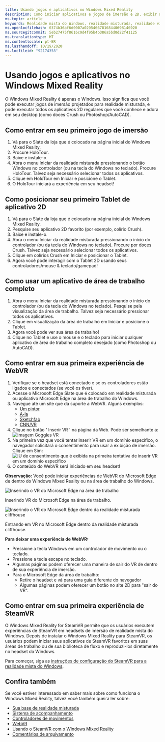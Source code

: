 ```yaml
---
title: Usando jogos e aplicativos no Windows Mixed Reality
description: Como iniciar aplicativos e jogos de imersão e 2D, exibir a área de trabalho e experimentar o conteúdo de WebVR e SteamVR.
ms.topic: article
keywords: Realidade mista do Windows, realidade misturada, realidade virtual, VR, MR, aplicativos, jogos, desktop, SteamVR, WebVR, vapor
ms.openlocfilehash: 0374b36af6d0007a020546678168440698146920
ms.sourcegitcommit: 5eb27475f8616c9d4f95b4b386a5bd0d22f41125
ms.translationtype: MT
ms.contentlocale: pt-BR
ms.lasthandoff: 10/19/2020
ms.locfileid: "92174358"
---
```

# <a name="using-games-and-apps-in-windows-mixed-reality"></a>Usando jogos e aplicativos no Windows Mixed Reality

O Windows Mixed Reality é apenas o Windows. Isso significa que você pode executar jogos de imersão projetados para realidade misturada, e pode executar todos os aplicativos 2D regulares que você conhece e adora em seu desktop (como doces Crush ou Photoshop/AutoCAD).

## <a name="how-to-get-into-your-first-immersive-game"></a>Como entrar em seu primeiro jogo de imersão
1. Vá para o Slate da loja que é colocado na página inicial do Windows Mixed Reality.
2. Procure HoloTour.
3. Baixe e instale-o.
4. Abra o menu Iniciar da realidade misturada pressionando o botão Windows no controlador (ou na tecla do Windows no teclado). Procure HoloTour. Talvez seja necessário selecionar todos os aplicativos.
5. Clique em HoloTour em Iniciar e posicione o Tablet.
6. O HoloTour iniciará a experiência em seu headset!

## <a name="how-to-place-your-first-2d-app-slate"></a>Como posicionar seu primeiro Tablet de aplicativo 2D
1. Vá para o Slate da loja que é colocado na página inicial do Windows Mixed Reality.
2. Pesquise seu aplicativo 2D favorito (por exemplo, colírio Crush).
3. Baixe e instale-o.
4. Abra o menu Iniciar da realidade misturada pressionando o início do controlador (ou da tecla do Windows no teclado). Procure por doces Crush. Talvez seja necessário selecionar todos os aplicativos.
5. Clique em colírios Crush em Iniciar e posicionar o Tablet.
6. Agora você pode interagir com o Tablet 2D usando seus controladores/mouse & teclado/gamepad!

## <a name="how-to-use-a-full-desktop-application"></a>Como usar um aplicativo de área de trabalho completo
1. Abra o menu Iniciar da realidade misturada pressionando o início do controlador (ou da tecla do Windows no teclado). Pesquise pela visualização da área de trabalho. Talvez seja necessário pressionar todos os aplicativos.
2. Clique em visualização da área de trabalho em Iniciar e posicione o Tablet.
3. Agora você pode ver sua área de trabalho!
4. Clique no Tablet e use o mouse e o teclado para iniciar qualquer aplicativo de área de trabalho completo desejado (como Photoshop ou AutoCAD).

## <a name="how-to-get-into-your-first-webvr-experience"></a>Como entrar em sua primeira experiência de WebVR
1. Verifique se o headset está conectado e se os controladores estão ligados e conectados (se você os tiver).
2. Acesse o Microsoft Edge Slate que é colocado em realidade misturada ou aplicativo Microsoft Edge na área de trabalho do Windows.
3. Navegue até um site que dá suporte a WebVR. Alguns exemplos:
   * [Um pintor](https://aframe.io/a-painter/)
   * [A-la](https://aframe.io/a-blast/)
   * [Sketchfab](https://sketchfab.com/)
   * [CNN/VR](https://cnn.com/vr)
4. Clique no botão ' Inserir VR ' na página da Web. Pode ser semelhante a: \
   ![Imagem Goggles VR](images/75px-enter-vr.png)
5. Na primeira vez que você tentar inserir VR em um domínio específico, o navegador solicitará o consentimento para usar a exibição de imersão. Clique em Sim: ![IU de consentimento que é exibida na primeira tentativa de inserir VR em um domínio específico](images/1053px-Webvr-consent-ui.png)
6. O conteúdo do WebVR será iniciado em seu headset!

**Observação:** Você pode iniciar experiências de WebVR do Microsoft Edge de dentro do Windows Mixed Reality ou na área de trabalho do Windows.

![Inserindo o VR do Microsoft Edge na área de trabalho](images/450px-webvr-desktop.png)

Inserindo VR do Microsoft Edge na área de trabalho.

![Inserindo o VR do Microsoft Edge dentro da realidade misturada cliffhouse](images/450px-enter-vr-cliffhouse.jpg)

Entrando em VR no Microsoft Edge dentro da realidade misturada cliffhouse.

**Para deixar uma experiência de WebVR:**
* Pressione a tecla Windows em um controlador de movimento ou o teclado.
* Pressione a tecla escape no teclado.
* Algumas páginas podem oferecer uma maneira de sair do VR de dentro de sua experiência de imersão.
* Para o Microsoft Edge da área de trabalho:
  * Retire o headset e vá para uma guia diferente do navegador
  * Algumas páginas podem oferecer um botão no site 2D para "sair do VR".

## <a name="how-to-get-into-your-first-steamvr-experience"></a>Como entrar em sua primeira experiência de SteamVR

O Windows Mixed Reality for SteamVR permite que os usuários executem experiências de SteamVR em headsets de imersão de realidade mista do Windows. Depois de instalar o Windows Mixed Reality para SteamVR, os usuários podem iniciar seus aplicativos de SteamVR favoritos em suas áreas de trabalho ou de sua biblioteca de fluxo e reproduzi-los diretamente no headset do Windows.

Para começar, siga as [instruções de configuração do SteamVR para a realidade mista do Windows](https://docs.microsoft.com/windows/mixed-reality/enthusiast-guide/using-steamvr-with-windows-mixed-reality).

## <a name="see-also"></a>Confira também

Se você estiver interessado em saber mais sobre como funciona o Windows Mixed Reality, talvez você também queira ler sobre:
* [Sua base de realidade misturada](your-mixed-reality-home.md)
* [Sistema de acompanhamento](tracking-system.md)
* [Controladores de movimentos](controllers-in-wmr.md)
* [WebVR](webvr.md)
* [Usando o SteamVR com o Windows Mixed Reality](using-steamvr-with-windows-mixed-reality.md)
* [Comentários de arquivamento](filing-feedback.md)
